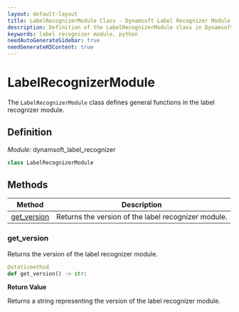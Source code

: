 ```yaml
---
layout: default-layout
title: LabelRecognizerModule Class - Dynamsoft Label Recognizer Module Python Edition API Reference
description: Definition of the LabelRecognizerModule class in Dynamsoft Label Recognizer Module Python Edition.
keywords: label recognizer module, python
needAutoGenerateSidebar: true
needGenerateH3Content: true
---
```


# LabelRecognizerModule

The `LabelRecognizerModule` class defines general functions in the label recognizer module.

## Definition

*Module:* dynamsoft_label_recognizer

```python
class LabelRecognizerModule
```

## Methods

| Method                     | Description                                        |
| -------------------------- | -------------------------------------------------- |
| [get_version](#get_version)  | Returns the version of the label recognizer module. |

### get_version

Returns the version of the label recognizer module.

```python
@staticmethod
def get_version() -> str:
```

**Return Value**

Returns a string representing the version of the label recognizer module.

